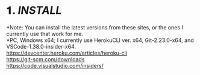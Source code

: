 # 𝟏. ***INSTALL***
*Note: You can install the latest versions from these sites, or the ones I currently use that work for me. 
<br>*PC, Windows x64; I currently use HerokuCLI ver. x64, Git-2.23.0-x64, and VSCode-1.38.0-insider-x64.
<br><https://devcenter.heroku.com/articles/heroku-cli>
<br><https://git-scm.com/downloads>
<br><https://code.visualstudio.com/insiders/>
